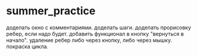 # summer_practice
доделать окно с комментариями.
доделать шаги.
доделать прорисовку ребер, если надо будет.
добавить функционал в кнопку "вернуться в начало".
удаление ребер либо через кнопку, либо через мышку.
покраска цикла.

